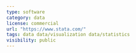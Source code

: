 ```yaml
---
type: software
category: data
license: commercial
url: "https://www.stata.com/"
tags: data data/visualization data/statistics
visibility: public
---
```


